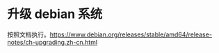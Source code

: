 # 升级 debian 系统

按照文档执行。https://www.debian.org/releases/stable/amd64/release-notes/ch-upgrading.zh-cn.html
